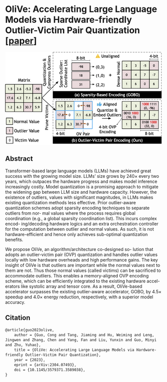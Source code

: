 # OliVe: Accelerating Large Language Models via Hardware-friendly Outlier-Victim Pair Quantization [[paper](https://arxiv.org/abs/2304.07493)]

![](figures/intro_victor.png)

## Abstract

Transformer-based large language models (LLMs) have achieved great success with the growing model size. LLMs’ size grows by 240× every two years, which outpaces the hardware progress and makes model inference increasingly costly. Model quantization is a promising approach to mitigate the widening gap between LLM size and hardware capacity. However, the existence of outliers, values with significant magnitudes, in LLMs makes existing quantization methods less effective. Prior outlier-aware quantization schemes adopt sparsity encoding techniques to separate outliers from nor- mal values where the process requires global coordination (e.g., a global sparsity coordination list). This incurs complex encod- ing/decoding hardware logics and an extra orchestration controller for the computation between outlier and normal values. As such, it is not hardware-efficient and hence only achieves sub-optimal quantization benefits.

We propose OliVe, an algorithm/architecture co-designed so- lution that adopts an outlier-victim pair (OVP) quantization and handles outlier values locally with low hardware overheads and high performance gains. The key insight of OliVe is that outliers are important while the normal values next to them are not. Thus those normal values (called victims) can be sacrificed to accommodate outliers. This enables a memory-aligned OVP encoding scheme, which can be efficiently integrated to the existing hardware accel- erators like systolic array and tensor core. As a result, OliVe-based accelerator surpasses the existing outlier-aware accelerator, GOBO, by 4.5× speedup and 4.0× energy reduction, respectively, with a superior model accuracy.

## Citation
```
@article{guo2023olive,
    author = {Guo, Cong and Tang, Jiaming and Hu, Weiming and Leng, Jingwen and Zhang, Chen and Yang, Fan and Liu, Yunxin and Guo, Minyi and Zhu, Yuhao},
    title = {OliVe: Accelerating Large Language Models via Hardware-friendly Outlier-Victim Pair Quantization},
    year = {2023},
    eprint = {arXiv:2304.07493},
    doi = {10.1145/3579371.3589038},
}
```